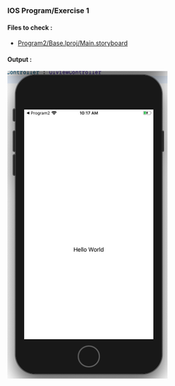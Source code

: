 ### IOS Program/Exercise 1

#### Files to check :
* [Program2/Base.lproj/Main.storyboard](https://github.com/wasimafser/ios-program-2/blob/master/Program2/Base.lproj/Main.storyboard)

#### Output :
![out_image](Output/final.png?raw=true "Final")
